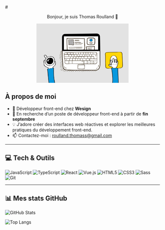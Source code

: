 <!-- README.md pour Thomas Roulland -->
#<p align="center">Bonjour, je suis Thomas Roulland 👋 </p>

<p align="center">
  <img src="./giphy.gif" alt="GIF de bienvenue" width="300"/>
</p>

## À propos de moi
- 🔭 Développeur front-end chez **Wesign**  
- 💼 En recherche d’un poste de développeur front-end à partir de **fin septembre**  
- 💡 J’adore créer des interfaces web réactives et explorer les meilleures pratiques du développement front-end.  
- 📫 Contactez-moi : [roulland.thomass@gmail.com](mailto:roulland.thomass@gmail.com)

---

## 💻 Tech & Outils
<p align="left">
  <img alt="JavaScript" src="https://cdn.simpleicons.org/javascript/white" width="40" height="40"/>
  <img alt="TypeScript"  src="https://cdn.simpleicons.org/typescript/white" width="40" height="40"/>
  <img alt="React"       src="https://cdn.simpleicons.org/react/white" width="40" height="40"/>
  <img alt="Vue.js"       src="https://cdn.simpleicons.org/vue.js/white" width="40" height="40"/>
  <img alt="HTML5"       src="https://cdn.simpleicons.org/html5/white" width="40" height="40"/>
  <img alt="CSS3"        src="https://cdn.simpleicons.org/css3/white" width="40" height="40"/>
  <img alt="Sass"        src="https://cdn.simpleicons.org/sass/white" width="40" height="40"/>
  <img alt="Git"         src="https://cdn.simpleicons.org/git/white" width="40" height="40"/>
</p>

---

## 📊 Mes stats GitHub

<p align="left">
  <img alt="GitHub Stats" src="https://github-readme-stats.vercel.app/api?username=troullandwesign&show_icons=true&theme=dark" />
</p>
<p align="left">
  <img alt="Top Langs"     src="https://github-readme-stats.vercel.app/api/top-langs/?username=troullandwesign&layout=compact&theme=dark" />
</p>
